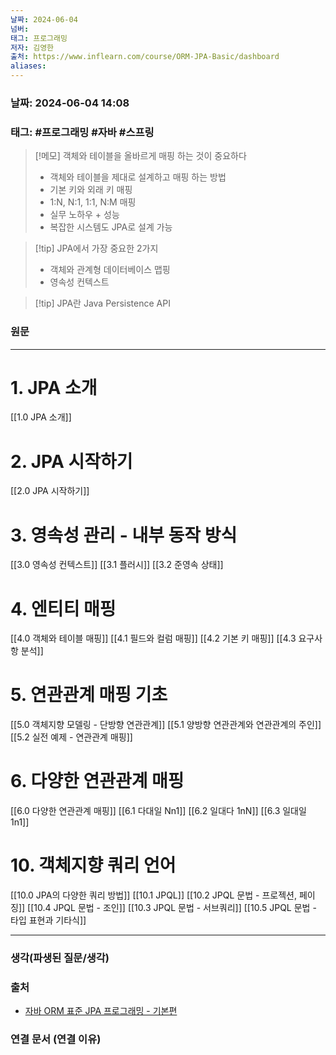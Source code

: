 ```yaml
---
날짜: 2024-06-04
넘버: 
태그: 프로그래밍
저자: 김영한
출처: https://www.inflearn.com/course/ORM-JPA-Basic/dashboard
aliases:
---
```

### 날짜:  2024-06-04 14:08

### 태그: #프로그래밍 #자바 #스프링

>[!메모]
> 객체와 테이블을 올바르게 매핑 하는 것이 중요하다 
> - 객체와 테이블을 제대로 설계하고 매핑 하는 방법
> - 기본 키와 외래 키 매핑
> - 1:N, N:1, 1:1, N:M 매핑
> - 실무 노하우 + 성능
> - 복잡한 시스템도 JPA로 설계 가능

> [!tip] JPA에서 가장 중요한 2가지
>  - 객체와 관계형 데이터베이스 맵핑
>  - 영속성 컨텍스트

> [!tip] JPA란
> Java Persistence API
### 원문
---
# 1. JPA 소개
[[1.0 JPA 소개]]
# 2. JPA 시작하기
[[2.0 JPA 시작하기]]
# 3. 영속성 관리 - 내부 동작 방식
[[3.0 영속성 컨텍스트]]
[[3.1 플러시]]
[[3.2 준영속 상태]]
# 4. 엔티티 매핑
[[4.0 객체와 테이블 매핑]]
[[4.1 필드와 컬럼 매핑]]
[[4.2 기본 키 매핑]]
[[4.3 요구사항 분석]]
# 5. 연관관계 매핑 기초
[[5.0 객체지향 모델링 - 단방향 연관관계]]
[[5.1 양방향 연관관계와 연관관계의 주인]]
[[5.2 실전 예제 - 연관관계 매핑]]
# 6. 다양한 연관관계 매핑
[[6.0 다양한 연관관계 매핑]]
[[6.1 다대일 Nn1]]
[[6.2 일대다 1nN]]
[[6.3 일대일 1n1]]

# 10. 객체지향 쿼리 언어
[[10.0 JPA의 다양한 쿼리 방법]]
[[10.1 JPQL]]
[[10.2 JPQL 문법 - 프로젝션, 페이징]]
[[10.4 JPQL 문법 - 조인]]
[[10.3 JPQL 문법 - 서브쿼리]]
[[10.5 JPQL 문법 - 타입 표현과 기타식]]


---
### 생각(파생된 질문/생각)

### 출처
- [자바 ORM 표준 JPA 프로그래밍 - 기본편](https://www.inflearn.com/course/ORM-JPA-Basic/dashboard)

### 연결 문서 (연결 이유)
